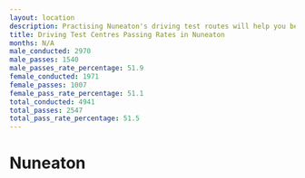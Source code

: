 ```yaml
---
layout: location
description: Practising Nuneaton's driving test routes will help you become more confident in your gear-changing abilities.
title: Driving Test Centres Passing Rates in Nuneaton
months: N/A
male_conducted: 2970
male_passes: 1540
male_passes_rate_percentage: 51.9
female_conducted: 1971
female_passes: 1007
female_pass_rate_percentage: 51.1
total_conducted: 4941
total_passes: 2547
total_pass_rate_percentage: 51.5
---
```


# Nuneaton
